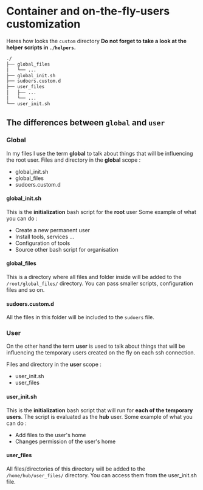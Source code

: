 # Container and on-the-fly-users customization
Heres how looks the `custom` directory
**Do not forget to take a look at the helper scripts in `./helpers`.**

```markdown
./
├── global_files
│   └── ... 
├── global_init.sh
├── sudoers.custom.d 
├── user_files
│   ├── ...
│   └── ...
└── user_init.sh
```

## The differences between `global` and `user`
### Global
In my files I use the term **global** to talk about things that will be influencing the root user.
Files and directory in the **global** scope :
- global_init.sh
- global_files
- sudoers.custom.d

#### global_init.sh
This is the **initialization** bash script for the **root** user
Some example of what you can do :
- Create a new permanent user
- Install tools, services ...
- Configuration of tools
- Source other bash script for organisation

#### global_files
This is a directory where all files and folder inside will be added to the `/root/global_files/` directory.
You can pass smaller scripts, configuration files and so on.

#### sudoers.custom.d
All the files in this folder will be included to the `sudoers` file.

### User
On the other hand the term **user** is used to talk about things that will be influencing the temporary users created on the fly on each ssh connection.

Files and directory in the **user** scope :
- user_init.sh
- user_files

#### user_init.sh
This is the **initialization** bash script that will run for **each of the temporary users**. The script is evaluated as the **hub** user.
Some example of what you can do :
- Add files to the user's home
- Changes permission of the user's home

#### user_files
All files/directories of this directory will be added to the `/home/hub/user_files/` directory. You can access them from the user_init.sh file.
